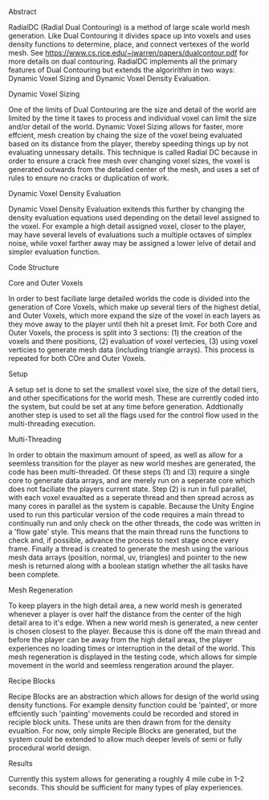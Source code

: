 Abstract

RadialDC (Radial Dual Contouring) is a method of large scale world mesh generation.
Like Dual Contouring it divides space up into voxels and uses density functions to determine, place, and connect vertexes of the world mesh.
See https://www.cs.rice.edu/~jwarren/papers/dualcontour.pdf for more details on dual contouring.
RadialDC implements all the primary features of Dual Contouring but extends the algoririthm in two ways: Dynamic Voxel Sizing and Dynamic Voxel Density Evaluation.

Dynamic Voxel Sizing

One of the limits of Dual Contouring are the size and detail of the world are limited by the time it taxes to process and individual voxel can limit the size and/or detail of the world.
Dynamic Voxel Sizing allows for faster, more effcient, mesh creation by chaing the size of the voxel being evaluated based on its distance from the player, thereby speeding things up by not evaluating unnessary details.
This technique is called Radial DC because in order to ensure a crack free mesh over changing voxel sizes, the voxel is generated outwards from the detailed center of the mesh, and uses a set of rules to ensure no cracks or duplication of work.

Dynamic Voxel Density Evaluation

Dynamic Voxel Density Evaluation exitends this further by changing the density evaluation equations used depending on the detail level assigned to the voxel.
For example a high detail assigned voxel, closer to the player, may have several levels of evaluations such a multiple octaves of simplex noise, while voxel farther away may be assigned a lower lelve of detail and simpler evaluation function.

Code Structure

Core and Outer Voxels

In order to best faciliate large detailed worlds the code is divided into the generation of Core Voxels, which make up several tiers of the highest detial, and Outer Voxels, which more expand the size of the voxel in each layers as they move away to the player until theh hit a preset limit.
For both Core and Outer Voxels, the process is split into 3 sections: (1) the creation of the voxels and there positions, (2) evaluation of voxel vertecies, (3) using voxel verticies to generate mesh data (including triangle arrays).
This process is repeated for both COre and Outer Voxels.

Setup

A setup set is done to set the smallest voxel sixe, the size of the detail tiers, and other specifications for the world mesh.
These are currently coded into the system, but could be set at any time before generation.
Addtionally another step is used to set all the flags used for the control flow used in the multi-threading execution.

Multi-Threading

In order to obtain the maximum amount of speed, as well as allow for a seemless transition for the player as new world meshes are generated, the code has been multi-threaded.
Of these steps (1) and (3) require a single core to generate data arrays, and are merely run on a seperate core which does not faciliate the players current state.
Step (2) is run in full parallel, with each voxel evaualted as a seperate thread and then spread across as many cores in parallel as the system is capable.
Because the Unity Engine used to run this particular version of the code requires a main thread to continually run and only check on the other threads, the code was written in a 'flow gate' style.
This means that the main thread runs the functions to check and, if possible, advance the process to next stage once every frame.
Finally a thread is created to generate the mesh using the various mesh data arrays (position, normal, uv, triangles) and pointer to the new mesh is returned along with a boolean statign whether the all tasks have been complete.

Mesh Regeneration

To keep players in the high detail area, a new world mesh is generated whenever a player is over half the distance from the center of the high detail area to it's edge.
When a new world mesh is generated, a new center is chosen closest to the player. Because this is done off the main thread and before the player can be away from the high detail areas, the player experiences no loading times or interruption in the detail of the world.
This mesh regeneration is displayed in the testing code, which allows for simple movement in the world and seemless rengeration around the player.

Recipe Blocks

Recipe Blocks are an abstraction which allows for design of the world using density functions.
For example density function could be 'painted', or more effciently such 'painting' movements could be recorded and stored in reciple block units. These units are then drawn from for the density evualtion.
For now, only simple Reciple Blocks are generated, but the system could be extended to allow much deeper levels of semi or fully procedural world design.

Results

Currently this system allows for generating a roughly 4 mile cube in 1-2 seconds.
This should be sufficient for many types of play experiences.


